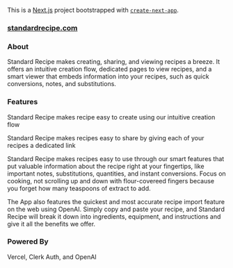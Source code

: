 This is a [Next.js](https://nextjs.org/) project bootstrapped with [`create-next-app`](https://github.com/vercel/next.js/tree/canary/packages/create-next-app).

### [standardrecipe.com](https://www.standardrecipe.com/)

### About
Standard Recipe makes creating, sharing, and viewing recipes a breeze. It offers an intuitive creation flow, dedicated pages to view recipes, and a smart viewer that embeds information into your recipes, such as quick conversions, notes, and substitutions.

### Features
Standard Recipe makes recipe easy to create using our intuitive creation flow

Standard Recipe makes recipes easy to share by giving each of your recipes a dedicated link

Standard Recipe makes recipes easy to use through our smart features that put valuable information about the recipe right at your fingertips, like important notes, substitutions, quantities, and instant conversions. Focus on cooking, not scrolling up and down with flour-covereed fingers because you forget how many teaspoons of extract to add.

The App also features the quickest and most accurate recipe import feature on the web using OpenAI. Simply copy and paste your recipe, and Standard Recipe will break it down into ingredients, equipment, and instructions and give it all the benefits we offer.

### Powered By
Vercel, Clerk Auth, and OpenAI
